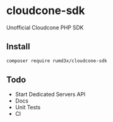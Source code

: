 # cloudcone-sdk
Unofficial Cloudcone PHP SDK

## Install

```sh
composer require rumd3x/cloudcone-sdk
```

## Todo

- Start Dedicated Servers API
- Docs
- Unit Tests
- CI
